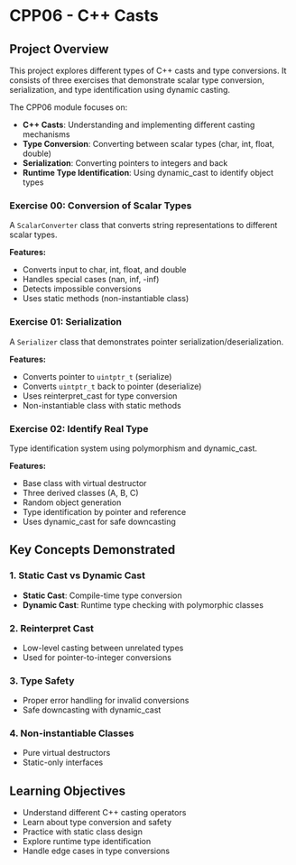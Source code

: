 # CPP06 - C++ Casts

## Project Overview

This project explores different types of C++ casts and type conversions. It consists of three exercises that demonstrate scalar type conversion, serialization, and type identification using dynamic casting.

The CPP06 module focuses on:
- **C++ Casts**: Understanding and implementing different casting mechanisms
- **Type Conversion**: Converting between scalar types (char, int, float, double)
- **Serialization**: Converting pointers to integers and back
- **Runtime Type Identification**: Using dynamic_cast to identify object types

### Exercise 00: Conversion of Scalar Types

A `ScalarConverter` class that converts string representations to different scalar types.

**Features:**
- Converts input to char, int, float, and double
- Handles special cases (nan, inf, -inf)
- Detects impossible conversions
- Uses static methods (non-instantiable class)

### Exercise 01: Serialization

A `Serializer` class that demonstrates pointer serialization/deserialization.

**Features:**
- Converts pointer to `uintptr_t` (serialize)
- Converts `uintptr_t` back to pointer (deserialize)
- Uses reinterpret_cast for type conversion
- Non-instantiable class with static methods

### Exercise 02: Identify Real Type

Type identification system using polymorphism and dynamic_cast.

**Features:**
- Base class with virtual destructor
- Three derived classes (A, B, C)
- Random object generation
- Type identification by pointer and reference
- Uses dynamic_cast for safe downcasting

## Key Concepts Demonstrated

### 1. Static Cast vs Dynamic Cast
- **Static Cast**: Compile-time type conversion
- **Dynamic Cast**: Runtime type checking with polymorphic classes

### 2. Reinterpret Cast
- Low-level casting between unrelated types
- Used for pointer-to-integer conversions

### 3. Type Safety
- Proper error handling for invalid conversions
- Safe downcasting with dynamic_cast

### 4. Non-instantiable Classes
- Pure virtual destructors
- Static-only interfaces

## Learning Objectives

- Understand different C++ casting operators
- Learn about type conversion and safety
- Practice with static class design
- Explore runtime type identification
- Handle edge cases in type conversions